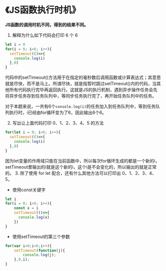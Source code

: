 # 《JS函数执行时机》
**JS函数的调用时机不同，得到的结果不同。**

1. 解释为什么如下代码会打印 6 个 6
```javascript
let i = 0
for(i = 0; i<6; i++){
  setTimeout(()=>{
    console.log(i)
  },0)
}
```
代码中的setTimeout()方法用于在指定的毫秒数后调用函数或计算表达式；其意思就是尽快，而不是马上。所谓尽快，就是指暂时跳过setTimeout()内的代码，当其他所有代码执行完毕再返回执行。这就是JS的执行机制，遇到异步操作任务会先将异步任务存到任务队列中，等同步任务执行完了，再开始任务队列中的任务。

对于本题来说，一共有6个`console.log(i)`的任务加入到任务队列中，等到任务队列执行时，i已经由for循环变为了6，因此输出6个6。

2. 写出让上面代码打印 0、1、2、3、4、5 的方法
```javascript
for(let i = 0; i<6; i++){
  setTimeout(()=>{
    console.log(i)
  },0)
}
```
 因为let变量的作用域只能在当前函数中，所以每次for循环生成的都是一个新的i， setTimeout里输出的i就是这个新的i，这个i是不会变化的，所以输出的就是正常的。
3. 除了使用 for let 配合，还有什么其他方法可以打印出 0、1、2、3、4、5，
* 使用const关键字
```javascript
let i
for(i = 0; i<6; i++){
    const x = i
    setTimeout(()=>{
      console.log(x)
    })
}
```
* 使用setTimeout的第三个参数
```javascript
for(var i=0;i<6;i++){
    setTimeout(function(j){
        console.log(j);
    },0,i);
}
```
